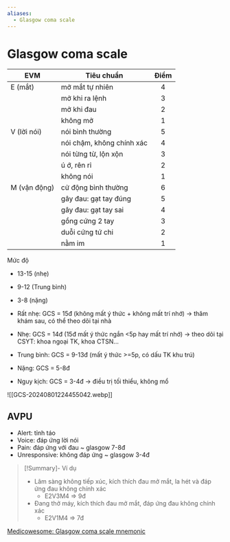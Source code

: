 ```yaml
---
aliases:
  - Glasgow coma scale
---
```

# Glasgow coma scale

| EVM          | Tiêu chuẩn                | Điểm |
| ------------ | ------------------------- |:----:|
| E (mắt)      | mở mắt tự nhiên           |  4   |
|              | mở khi ra lệnh            |  3   |
|              | mở khi đau                |  2   |
|              | không mở                  |  1   |
| V (lời nói)  | nói bình thường           |  5   |
|              | nói chậm, không chính xác |  4   |
|              | nói từng từ, lộn xộn      |  3   |
|              | ú ớ, rên rỉ               |  2   |
|              | không nói                 |  1   |
| M (vận động) | cử động bình thường       |  6   |
|              | gây đau: gạt tay đúng     |  5   |
|              | gây đau: gạt tay sai      |  4   |
|              | gồng cứng 2 tay           |  3   |
|              | duỗi cứng tứ chi          |  2   |
|              | nằm im                    |  1   |

Mức độ
- 13-15 (nhẹ)
- 9-12 (Trung bình)
- 3-8 (nặng)

- Rất nhẹ: GCS = 15đ (không mất ý thức + không mất trí nhớ)
	  -> thăm khám sau, có thể theo dõi tại nhà
- Nhẹ: GCS = 14đ (15đ mất ý thức ngắn <5p hay mất trí nhớ)
	  -> theo dõi tại CSYT: khoa ngoại TK, khoa CTSN...
- Trung bình: GCS = 9-13đ (mất ý thức >=5p, có dấu TK khu trú)
- Nặng: GCS = 5-8đ
- Nguy kịch: GCS = 3-4đ
	  -> điều trị tối thiểu, không mổ

![[GCS-20240801224455042.webp]]
## AVPU
- Alert: tỉnh táo
- Voice: đáp ứng lời nói
- Pain: đáp ứng với đau ~ glasgow 7-8đ
- Unresponsive: không đáp ứng ~ glasgow 3-4đ

> [!Summary]- Ví dụ
> - Lâm sàng không tiếp xúc, kích thích đau mở mắt, la hét và đáp ứng đau không chính xác
> 	- E2V3M4 => 9đ
> - Đang thở máy, kích thích đau mở mắt, đáp ứng đau không chính xác
> 	- E2V1M4 => 7đ

[Medicowesome: Glasgow coma scale mnemonic](https://www.medicowesome.com/2016/09/glasgow-coma-scale-mnemonic.html)